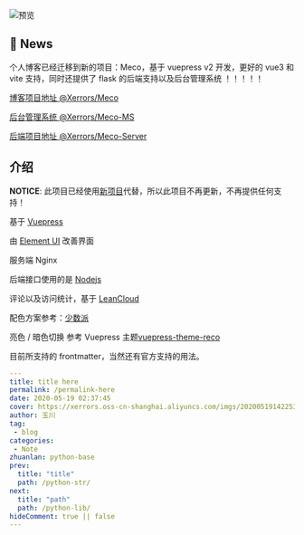 ![预览](https://xerrors.oss-cn-shanghai.aliyuncs.com/imgs/20200518221933.png)


## 📢 News

个人博客已经迁移到新的项目：Meco，基于 vuepress v2 开发，更好的 vue3 和 vite 支持，同时还提供了 flask 的后端支持以及后台管理系统 ！！！！！

[博客项目地址 @Xerrors/Meco](https://github.com/Xerrors/Meco)

[后台管理系统 @Xerrors/Meco-MS](https://github.com/Xerrors/Meco-MS)

[后端项目地址 @Xerrors/Meco-Server](https://github.com/Xerrors/Meco-Server)



## 介绍

**NOTICE**: 此项目已经使用[新项目](https://github.com/Xerrors/Meco)代替，所以此项目不再更新，不再提供任何支持！


基于 [Vuepress](https://github.com/vuejs/vuepress)

由 [Element UI](https://github.com/ElemeFE/element) 改善界面

服务端 Nginx

后端接口使用的是 [Nodejs](https://github.com/nodejs/node)

评论以及访问统计，基于 [LeanCloud](https://leancloud.cn/)

配色方案参考：[少数派](https://sspai.com)

亮色 / 暗色切换 参考 Vuepress 主题[vuepress-theme-reco](https://github.com/vuepress-reco/vuepress-theme-reco)

目前所支持的 frontmatter，当然还有官方支持的用法。

```yaml
---
title: title here
permalink: /permalink-here
date: 2020-05-19 02:37:45
cover: https://xerrors.oss-cn-shanghai.aliyuncs.com/imgs/20200519142253.png
author: 玉川
tag: 
 - blog
categories:
 - Note
zhuanlan: python-base
prev:
  title: "title"
  path: /python-str/
next:
  title: "path"
  path: /python-lib/
hideComment: true || false
---
```
